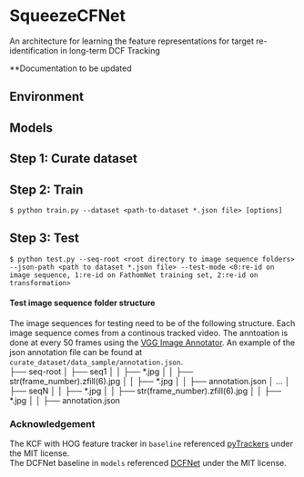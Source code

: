 # SqueezeCFNet
An architecture for learning the feature representations for target re-identification
in long-term DCF Tracking <br>

**Documentation to be updated

## Environment

## Models

##  Step 1: Curate dataset

## Step 2: Train
```console
$ python train.py --dataset <path-to-dataset *.json file> [options]
```

## Step 3: Test
```console
$ python test.py --seq-root <root directory to image sequence folders> --json-path <path to dataset *.json file> --test-mode <0:re-id on image sequence, 1:re-id on FathomNet training set, 2:re-id on transformation>
```
#### Test image sequence folder structure
The image sequences for testing need to be of the following structure. Each image sequence comes from a continous tracked video. The anntoation is done at every 50 frames using the [VGG Image Annotator](https://www.robots.ox.ac.uk/~vgg/software/via/). An example of the json annotation file can be found at `curate_dataset/data_sample/annotation.json`.<br>
├── seq-root
│   ├── seq1
│   │   ├── *.jpg
│   │   ├── str(frame_number).zfill(6).jpg
│   │   ├── *.jpg
│   │   ├── annotation.json
│   ...
│   ├── seqN
│   │   ├── *.jpg
│   │   ├── str(frame_number).zfill(6).jpg
│   │   ├── *.jpg
│   │   ├── annotation.json

### Acknowledgement
The KCF with HOG feature tracker in `baseline` referenced [pyTrackers](https://github.com/fengyang95/pyCFTrackers) under the MIT license. <br>
The DCFNet baseline in `models` referenced [DCFNet](https://github.com/foolwood/DCFNet_pytorch) under the MIT license.
